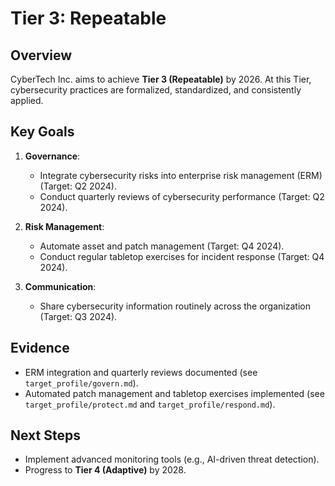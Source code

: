 # Tier 3: Repeatable

## Overview
CyberTech Inc. aims to achieve **Tier 3 (Repeatable)** by 2026. At this Tier, cybersecurity practices are formalized, standardized, and consistently applied.

## Key Goals
1. **Governance**:  
   - Integrate cybersecurity risks into enterprise risk management (ERM) (Target: Q2 2024).  
   - Conduct quarterly reviews of cybersecurity performance (Target: Q2 2024).  

2. **Risk Management**:  
   - Automate asset and patch management (Target: Q4 2024).  
   - Conduct regular tabletop exercises for incident response (Target: Q4 2024).  

3. **Communication**:  
   - Share cybersecurity information routinely across the organization (Target: Q3 2024).  

## Evidence
- ERM integration and quarterly reviews documented (see `target_profile/govern.md`).  
- Automated patch management and tabletop exercises implemented (see `target_profile/protect.md` and `target_profile/respond.md`).  

## Next Steps
- Implement advanced monitoring tools (e.g., AI-driven threat detection).  
- Progress to **Tier 4 (Adaptive)** by 2028.  
